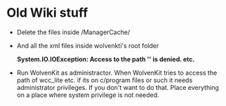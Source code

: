 # Old Wiki stuff

* Delete the files inside /ManagerCache/
*   And all the xml files inside wolvenkti's root folder

    **System.IO.IOException: Access to the path '' is denied. etc.**
* Run WolvenKit as administractor. When WolvenKit tries to access the path of wcc\_lite etc. if its on c/program files or such it needs administrator privileges. If you don't want to do that. Place everything on a place where system privilege is not needed.

